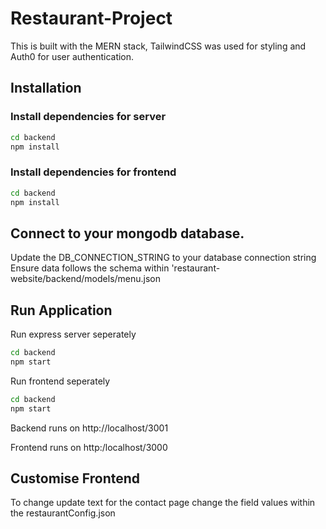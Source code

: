 # Restaurant-Project
This is built with the MERN stack, TailwindCSS was used for styling and Auth0 for user authentication.

## Installation

### Install dependencies for server
```bash
cd backend
npm install
```

### Install dependencies for frontend

```bash
cd backend
npm install
```

## Connect to your mongodb database.
Update the  DB_CONNECTION_STRING to your database connection string
Ensure data follows the schema within 'restaurant-website/backend/models/menu.json

## Run Application

Run express server seperately

```bash
cd backend
npm start
```

Run frontend seperately

```bash
cd backend
npm start
```

Backend runs on http://localhost/3001

Frontend runs on http:/localhost/3000

## Customise Frontend

To change update text for the contact page change the field values within the restaurantConfig.json


